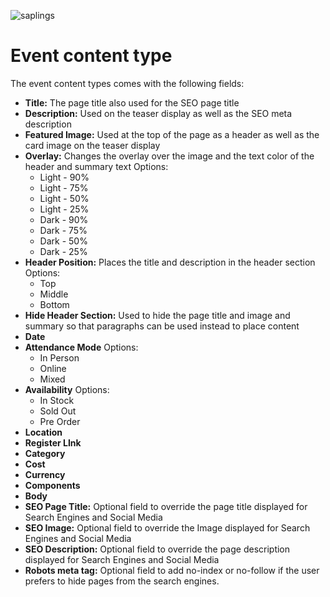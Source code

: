 ![saplings](https://github.com/kanopi/saplings/assets/5177009/a6377e32-deb2-49d8-873a-f3dd5a36fa7c)

# Event content type

The event content types comes with the following fields:

- **Title:** The page title also used for the SEO page title
- **Description:** Used on the teaser display as well as the SEO meta description
- **Featured Image:** Used at the top of the page as a header as well as the card image on the teaser display
- **Overlay:** Changes the overlay over the image and the text color of the header and summary text
  Options:
    - Light - 90%
    - Light - 75%
    - Light - 50%
    - Light - 25%
    - Dark - 90%
    - Dark - 75%
    - Dark - 50%
    - Dark - 25%
- **Header Position:** Places the title and description in the header section
  Options:
    - Top
    - Middle
    - Bottom
- **Hide Header Section:** Used to hide the page title and image and summary so that paragraphs can be used instead to place content
- **Date**
- **Attendance Mode**
  Options:
    - In Person
    - Online
    - Mixed
- **Availability**
  Options:
    - In Stock
    - Sold Out
    - Pre Order
- **Location**
- **Register LInk**
- **Category**
- **Cost**
- **Currency**
- **Components**
- **Body**
- **SEO Page Title:** Optional field to override the page title displayed for Search Engines and Social Media
- **SEO Image:** Optional field to override the Image displayed for Search Engines and Social Media
- **SEO Description:** Optional field to override the page description displayed for Search Engines and Social Media
- **Robots meta tag:** Optional field to add no-index or no-follow if the user prefers to hide pages from the search engines.
